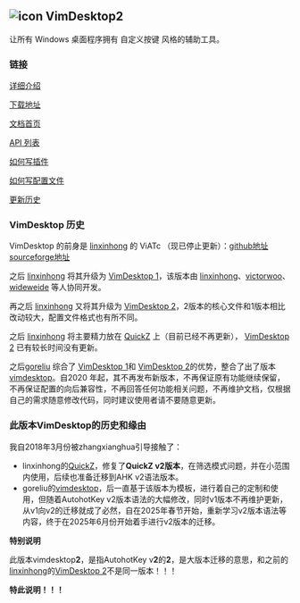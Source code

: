 ## ![icon](doc/images/vimdesktop2_32.jpg) VimDesktop2

让所有 Windows 桌面程序拥有 自定义按键 风格的辅助工具。

### 链接

[详细介绍](https://github.com/kawvin/vimdesktop2/wiki)

[下载地址](https://github.com/kawvin/vimdesktop2/releases/latest)

[文档首页](https://github.com/kawvin/vimdesktop2/wiki)

[API 列表](https://github.com/kawvin/vimdesktop2/wiki/API%E5%88%97%E8%A1%A8)

[如何写插件](https://github.com/kawvin/vimdesktop2/wiki/%E5%A6%82%E4%BD%95%E5%86%99%E6%8F%92%E4%BB%B6)

[如何写配置文件](https://github.com/kawvin/vimdesktop2/wiki/%E5%A6%82%E4%BD%95%E5%86%99%E9%85%8D%E7%BD%AE%E6%96%87%E4%BB%B6)

[更新历史](https://github.com/kawvin/vimdesktop2/wiki/HISTORY)

### VimDesktop 历史

VimDesktop 的前身是 [linxinhong](http://git.oschina.net/linxinhong) 的 ViATc （现已停止更新）：[github地址](https://github.com/linxinhong/ViATc) [sourceforge地址](https://sourceforge.net/p/viatc/home/%E4%B8%BB%E9%A1%B5/)

之后 [linxinhong](http://git.oschina.net/linxinhong) 将其升级为 [VimDesktop 1](https://github.com/victorwoo/vimdesktop)，该版本由 [linxinhong](http://git.oschina.net/linxinhong)、[victorwoo](https://github.com/victorwoo)、[wideweide](https://github.com/wideweide) 等人协同开发。

再之后 [linxinhong](http://git.oschina.net/linxinhong) 又将其升级为 [VimDesktop 2](http://git.oschina.net/linxinhong/VimDesktop)，2版本的核心文件和1版本相比改动较大，配置文件格式也有所不同。

之后 [linxinhong](http://git.oschina.net/linxinhong) 将主要精力放在 [QuickZ](http://git.oschina.net/linxinhong/QuickZ) 上（目前已经不再更新）， [VimDesktop 2](http://git.oschina.net/linxinhong/VimDesktop) 已有较长时间没有更新。

之后[goreliu](https://github.com/goreliu) 综合了 [VimDesktop 1](https://github.com/victorwoo/vimdesktop)和 [VimDesktop 2](http://git.oschina.net/linxinhong/VimDesktop)的优势，整合了出了版本[vimdesktop](https://github.com/goreliu/vimdesktop)。自2020 年起，其不再发布新版本，不再保证原有功能继续保留，不再保证配置的向后兼容性，不再回答任何功能相关问题，不再维护文档，仅根据自己的需求随意修改代码，同时建议使用者请不要随意更新。

### 此版本VimDesktop的历史和缘由
我自2018年3月份被zhangxianghua引导接触了：
- linxinhong的[QuickZ](http://git.oschina.net/linxinhong/QuickZ)，修复了**QuickZ v2版本**，在筛选模式问题，并在小范围内使用，后续也准备迁移到AHK v2语法版本。
- goreliu的[vimdesktop](https://github.com/goreliu/vimdesktop)，后一直基于该版本为模板，进行着自己的定制和使用，但随着AutohotKey v2版本语法的大幅修改，同时v1版本不再维护更新，从v1向v2的迁移就成了必然，自在2025年春节开始，重新学习v2版本语法等内容，终于在2025年6月份开始着手进行v2版本的迁移。

**特别说明** 

此版本vimdesktop**2**，是指AutohotKey v**2**的**2**，是大版本迁移的意思，和之前的[linxinhong](http://git.oschina.net/linxinhong)的[VimDesktop 2](http://git.oschina.net/linxinhong/VimDesktop)不是同一版本！！！

**特此说明！！！**

